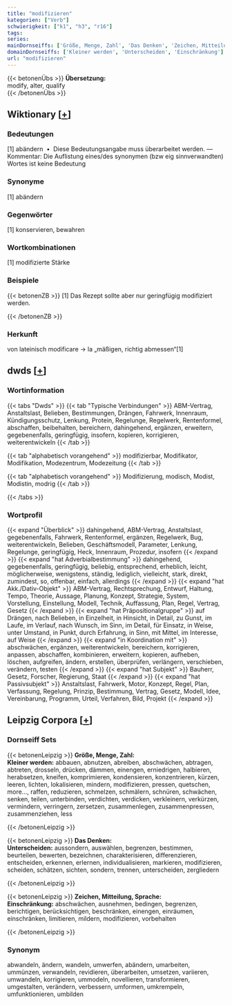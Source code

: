 ```yaml
---
title: "modifizieren"
kategorien: ["Verb"]
schwierigkeit: ["k1", "h3", "r16"]
tags:
series:
mainDornseiffs: ['Größe, Menge, Zahl', 'Das Denken', 'Zeichen, Mitteilung, Sprache']
domainDornseiffs: ['Kleiner werden', 'Unterscheiden', 'Einschränkung']
url: "modifizieren"
---
```


{{< betonenÜbs >}}
**Übersetzung:**  
modify, alter, qualify  
{{< /betonenÜbs >}}

## Wiktionary [[+](https://de.wiktionary.org/wiki/modifizieren)]

### Bedeutungen
[1] abändern  •  Diese Bedeutungsangabe muss überarbeitet werden. — Kommentar: Die Auflistung eines/des synonymen (bzw eig sinnverwandten) Wortes ist keine Bedeutung  

### Synonyme
[1] abändern  

### Gegenwörter
[1] konservieren, bewahren  

### Wortkombinationen
[1] modifizierte Stärke  

### Beispiele
{{< betonenZB >}}
[1] Das Rezept sollte aber nur geringfügig modifiziert werden.  

{{< /betonenZB >}}
### Herkunft
von lateinisch modificare → la „mäßigen, richtig abmessen“[1]  



## dwds [[+](https://www.dwds.de/wb/modifizieren)]

### Wortinformation
{{< tabs "Dwds" >}}
{{< tab "Typische Verbindungen" >}}
ABM-Vertrag, Anstaltslast, Belieben, Bestimmungen, Drängen, Fahrwerk, Innenraum, Kündigungsschutz, Lenkung, Protein, Regelunge, Regelwerk, Rentenformel, abschaffen, beibehalten, bereichern, dahingehend, ergänzen, erweitern, gegebenenfalls, geringfügig, insofern, kopieren, korrigieren, weiterentwickeln
{{< /tab >}}

{{< tab "alphabetisch vorangehend" >}}
modifizierbar, Modifikator, Modifikation, Modezentrum, Modezeitung
{{< /tab >}}

{{< tab "alphabetisch vorangehend" >}}
Modifizierung, modisch, Modist, Modistin, modrig
{{< /tab >}}

{{< /tabs >}}

### Wortprofil
{{< expand "Überblick" >}} dahingehend, ABM-Vertrag, Anstaltslast, gegebenenfalls, Fahrwerk, Rentenformel, ergänzen, Regelwerk, Bug, weiterentwickeln, Belieben, Geschäftsmodell, Parameter, Lenkung, Regelunge, geringfügig, Heck, Innenraum, Prozedur, insofern {{< /expand >}}
{{< expand "hat Adverbialbestimmung" >}} dahingehend, gegebenenfalls, geringfügig, beliebig, entsprechend, erheblich, leicht, möglicherweise, wenigstens, ständig, lediglich, vielleicht, stark, direkt, zumindest, so, offenbar, einfach, allerdings {{< /expand >}}
{{< expand "hat Akk./Dativ-Objekt" >}} ABM-Vertrag, Rechtsprechung, Entwurf, Haltung, Tempo, Theorie, Aussage, Planung, Konzept, Strategie, System, Vorstellung, Einstellung, Modell, Technik, Auffassung, Plan, Regel, Vertrag, Gesetz {{< /expand >}}
{{< expand "hat Präpositionalgruppe" >}} auf Drängen, nach Belieben, in Einzelheit, in Hinsicht, in Detail, zu Gunst, im Laufe, im Verlauf, nach Wunsch, im Sinn, im Detail, für Einsatz, in Weise, unter Umstand, in Punkt, durch Erfahrung, in Sinn, mit Mittel, im Interesse, auf Weise {{< /expand >}}
{{< expand "in Koordination mit" >}} abschwächen, ergänzen, weiterentwickeln, bereichern, korrigieren, anpassen, abschaffen, kombinieren, erweitern, kopieren, aufheben, löschen, aufgreifen, ändern, erstellen, überprüfen, verlängern, verschieben, verändern, testen {{< /expand >}}
{{< expand "hat Subjekt" >}} Bauherr, Gesetz, Forscher, Regierung, Staat {{< /expand >}}
{{< expand "hat Passivsubjekt" >}} Anstaltslast, Fahrwerk, Motor, Konzept, Regel, Plan, Verfassung, Regelung, Prinzip, Bestimmung, Vertrag, Gesetz, Modell, Idee, Vereinbarung, Programm, Urteil, Verfahren, Bild, Projekt {{< /expand >}}

## Leipzig Corpora [[+](https://corpora.uni-leipzig.de/en/res?word=modifizieren&corpusId=deu_newscrawl-public_2018)]

### Dornseiff Sets
{{< betonenLeipzig >}}
**Größe, Menge, Zahl:**  
**Kleiner werden:** abbauen, abnutzen, abreiben, abschwächen, abtragen, abtreten, drosseln, drücken, dämmen, einengen, erniedrigen, halbieren, herabsetzen, kneifen, komprimieren, kondensieren, konzentrieren, kürzen, leeren, lichten, lokalisieren, mindern, modifizieren, pressen, quetschen, more..., raffen, reduzieren, schmelzen, schmälern, schnüren, schwächen, senken, teilen, unterbinden, verdichten, verdicken, verkleinern, verkürzen, vermindern, verringern, zersetzen, zusammenlegen, zusammenpressen, zusammenziehen, less  

{{< /betonenLeipzig >}}


{{< betonenLeipzig >}}
**Das Denken:**  
**Unterscheiden:** aussondern, auswählen, begrenzen, bestimmen, beurteilen, bewerten, bezeichnen, charakterisieren, differenzieren, entscheiden, erkennen, erlernen, individualisieren, markieren, modifizieren, scheiden, schätzen, sichten, sondern, trennen, unterscheiden, zergliedern  

{{< /betonenLeipzig >}}


{{< betonenLeipzig >}}
**Zeichen, Mitteilung, Sprache:**  
**Einschränkung:** abschwächen, ausnehmen, bedingen, begrenzen, berichtigen, berücksichtigen, beschränken, einengen, einräumen, einschränken, limitieren, mildern, modifizieren, vorbehalten  

{{< /betonenLeipzig >}}

### Synonym
abwandeln, ändern, wandeln, umwerfen, abändern, umarbeiten, ummünzen, verwandeln, revidieren, überarbeiten, umsetzen, variieren, umwandeln, korrigieren, ummodeln, novellieren, transformieren, umgestalten, verändern, verbessern, umformen, umkrempeln, umfunktionieren, umbilden

